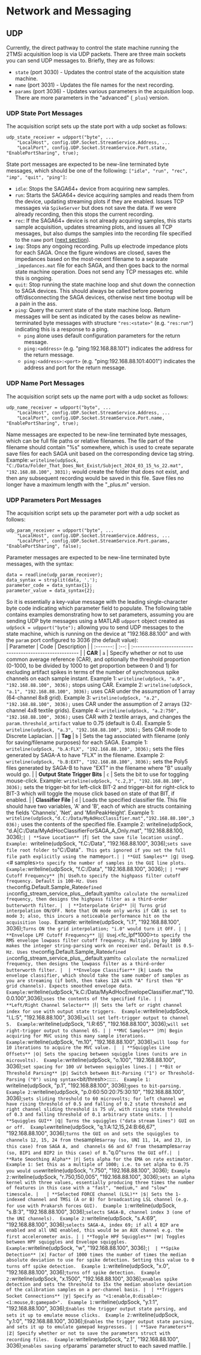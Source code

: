 # Network and Messaging #

## UDP ## 
Currently, the direct pathway to control the state machine running the 2TMSi acquisition loop is via UDP packets. There are three main sockets you can send UDP messages to. Briefly, they are as follows:   
* `state` (port 3030) - Updates the control state of the acquisition state machine. 
* `name` (port 3031) - Updates the file names for the next recording.
* `params` (port 3036) - Updates various parameters in the acquisition loop. There are more parameters in the "advanced" (`_plus`) version.  

### UDP State Port Messages ###
The acquisition script sets up the state port with a udp socket as follows:  
```
udp_state_receiver = udpport("byte", ...
    "LocalHost", config.UDP.Socket.StreamService.Address, ...
    "LocalPort", config.UDP.Socket.StreamService.Port.state, "EnablePortSharing", true);
```  
State port messages are expected to be new-line terminated byte messages, which should be one of the following: `["idle", "run", "rec", "imp", "quit", "ping"]`:  
* `idle`: Stops the SAGA64+ device from acquiring new samples. 
* `run`: Starts the SAGA64+ device acquiring samples and reads them from the device, updating streaming plots if they are enabled. Issues TCP messages via `SpikeServer` but does not save the data. If we were already recording, then this stops the current recording.  
* `rec`: If the SAGA64+ device is not already acquiring samples, this starts sample acquisition, updates streaming plots, and issues all TCP messages, but also dumps the samples into the recording file specified to the `name` port ([next section](#udp-name-port-messages)). 
* `imp`: Stops any ongoing recording. Pulls up electrode impedance plots for each SAGA. Once the figure windows are closed, saves the impedances based on the most-recent filename to a separate `_impedances.mat` file for each SAGA, and then goes back to the normal state machine operation. Does not send any TCP messages etc. while this is ongoing.  
* `quit`: Stop running the state machine loop and shut down the connection to SAGA devices. This should always be called before powering off/disconnecting the SAGA devices, otherwise next time bootup will be a pain in the ass.  
* `ping`: Query the current state of the state machine loop. Return messages will be sent as indicated by the cases below as newline-terminated byte messages with structure `"res:<state>"` (e.g. `"res:run"`) indicating this is a response to a ping.  
  + `ping` alone uses default configuration parameters for the return message.
  + `ping:<address>` (e.g. "ping:192.168.88.101") indicates the address for the return message. 
  + `ping:<address>:<port>` (e.g. "ping:192.168.88.101:4001") indicates the address and port for the return message. 

### UDP Name Port Messages ###
The acquisition script sets up the name port with a udp socket as follows:  
```
udp_name_receiver = udpport("byte", ...
    "LocalHost", config.UDP.Socket.StreamService.Address, ...
    "LocalPort", config.UDP.Socket.StreamService.Port.name, "EnablePortSharing", true);
```  
Name messages are expected to be new-line terminated byte messages, which can be full file paths or relative filenames. The file part of the filename should contain "%s" somewhere, which is used to create separate save files for each SAGA unit based on the corresponding device tag string.  Example: `writeline(udpSock, "C:/Data/Folder_That_Does_Not_Exist/Subject_2024_03_15_%s_22.mat", "192.168.88.100", 3031);` would create the folder that does not exist, and then any subsequent recording would be saved in this file. Save files no longer have a maximum length with the "_plus.m" version.

### UDP Parameters Port Messages ###
The acquisition script sets up the parameter port with a udp socket as follows:  
```
udp_param_receiver = udpport("byte", ...
    "LocalHost", config.UDP.Socket.StreamService.Address, ...
    "LocalPort", config.UDP.Socket.StreamService.Port.params, "EnablePortSharing", false);
```  
Parameter messages are expected to be new-line terminated byte messages, with the syntax:  
```
data = readline(udp_param_receiver);
data_syntax = strsplit(data, '.');
parameter_code = data_syntax{1};
parameter_value = data_syntax{2};
```
So it is essentially a key-value message with the leading single-character byte code indicating which parameter field to populate. The following table contains examples demonstrating how to set parameters, assuming you are sending UDP byte messages using a MATLAB `udpport` object created as `udpSock = udpport("byte");` allowing you to send UDP messages to the state machine, which is running on the device at "192.168.88.100" and with the `param` port configured to 3036 (the default value):    
| Parameter | Code | Description                                              |
| :-------: | :--: | :------------------------------------------------------- |
| **CAR** | `a` | Specify whether or not to use common average reference (CAR), and optionally the threshold proportion (0-1000, to be divided by 1000 to get proportion between 0 and 1) for excluding artifact spikes in terms of the number of synchronous spike channels on each sample instant.  Example 1: `writeline(udpSock, "a.0", "192.168.88.100", 3036);` stops using CAR.  Example 2: `writeline(udpSock, "a.1", "192.168.88.100", 3036);` uses CAR under the assumption of 1 array (64-channel 8x8 grid).  Example 3: `writeline(udpSock, "a.2", "192.168.88.100", 3036);` uses CAR under the assumption of 2 arrays (32-channel 4x8 textile grids).  Example 4: `writeline(udpSock, "a.2:750", "192.168.88.100", 3036);` uses CAR with 2 textile arrays, and changes the `param.threshold_artifact` value to 0.75 (default is 0.4).  Example 5: `writeline(udpSock, "a.3", "192.168.88.100", 3036);` Sets CAR mode to Discrete Laplacian. |
| **Tag** | `b` | Sets the tag associated with filename (only for saving/filename purposes) for each SAGA.  Example 1:  `writeline(udpSock, "b.A:FLX", "192.168.88.100", 3036);` sets the files generated by SAGA-A to have "FLX" in the filename.  Example 2: `writeline(udpSock, "b.B:EXT", "192.168.88.100", 3036);` sets the Poly5 files generated by SAGA-B to have "EXT" in the filename where "B" usually would go. |
| **Output State Trigger Bits** | `c` | Sets the bit to use for toggling mouse-click.  Example: `writeline(udpSock, "c.2,3", "192.168.88.100", 3036);` sets the trigger-bit for left-click BIT-2 and trigger-bit for right-click to BIT-3 which will toggle the mouse click based on state of that BIT, if enabled. |
| **Classifier File** | `d` | Loads the specified classifier file. This file should have two variables, 'A' and 'B', each of which are structs containing the fields 'Channels', 'Net', and 'MinPeakHeight'.  Example 1: `writeline(udpSock,"d.C:/Data/MyAdHocClassifier.mat","192.168.88.100",3036);` uses the contents of the specified file.  Example 2: writeline(udpSock, "d.A|C:/Data/MyAdHocClassifierForSAGA_A_Only.mat", "192.168.88.100, 3036);` |
| **Save Location** | `f` | Set the save file location using `f.<folder>`.  Example: `writeline(udpSock, "f.C:/Data", "192.168.88.100", 3036);` sets save file root folder to `"C:/Data"`. This gets ignored if you set the full file path explicitly using the `name` port.|
| **GUI Samples** | `g` | Use `g.<# samples>` to specify the number of samples in the GUI line plots.  Example: `writeline(udpSock, "f.C:/Data", "192.168.88.100", 3036);` |
| **HPF Cutoff Frequency** | `h` | Use `h.<fc>` to specify the highpass filter cutoff frequency. Default is 100-Hz. Uses the `config.Default.Sample_Rate` defined in `config_stream_service_plus__default.yaml` to calculate the normalized frequency, then designs the highpass filter as a third-order butterworth filter. | 
| **Interpolate Grid** | `i` | Turns grid interpolation ON/OFF. Note that ON mode only works if CAR is set to mode 3; also, this incurs a noticeable performance hit on the acquisition loop.  `Example: writeline(udpSock, "i.1", "192.168.88.100", 3036);` Turns ON the grid interpolation; "i.0" would turn it OFF. |
| **Envelope LPF Cutoff Frequency** | `j` | Use `j.<fc_lpf*1000>` to specify the RMS envelope lowpass filter cutoff frequency. Multiplying by 1000 makes the integer string-parsing work on receiver end. Default is 0.5-Hz. Uses the `config.Default.Sample_Rate` defined in `config_stream_service_plus__default.yaml` to calculate the normalized frequency, then designs the lowpass filter as a third-order butterworth filter. | 
| **Envelope Classifier** | `k` | Loads the envelope classifier, which should take the same number of samples as you are streaming (if both, then takes 128 with "A" first then "B" grid channels). Expects smoothed envelope data.  Example: `writeline(udpSock,"k.C:/Data/MyAdHocEnvelopeClassifier.mat","10.0.0.100",3036);` uses the contents of the specified file. |
| **Left/Right Channel Selector** | `l` | Sets the left or right channel index for use with output state triggers.  Example: `writeline(udpSock, "l.L:5", "192.168.88.100", 3036);` will set left-trigger output to channel 5.  Example: `writeline(udpSock, "l.R:65", "192.168.88.100", 3036);` will set right-trigger output to channel 65. |
| **MVC Samples** | `m` | Begin acquiring for MVC using this many sample iterations.  Example: `writeline(udpSock, "m.10", "192.168.88.100", 3036);` will loop for 10 iterations to acquire the MVC value. | 
| **Squiggles Line Offsets** | `o` | Sets the spacing between squiggle lines (units are in microvolts).  Example: `writeline(udpSock, "o.100", "192.168.88.100", 3036);` set spacing for 100 uV between squiggles lines.|
| **Bit or Threshold Parsing** | `p` | Switch between Bit-Parsing ("1") or Threshold-Parsing ("0") using syntax `<bit/thresh>:<left-sliding-thresh>:<left-rising-thresh>:<left-falling-thresh>:<right-sliding-thresh>:<right-rising-thresh>:<right-falling-thresh>`.  Example 1: `writeline(udpSock, "p.1", "192.168.88.100", 3036);` goes to bit-parsing.  Example 2: `writeline(udpSock, "p.0:60:50:20:75:30:10", "192.168.88.100", 3036);` sets sliding threshold to 60 microvolts; for left channel we have rising threshold of 0.5 and falling of 0.2 state threshold and right channel sliding threshold is 75 uV, with rising state threshold of 0.3 and falling threshold of 0.1 arbitrary state units. |
| **Squiggles GUI** | `q` | Turns the squiggles ("data stream lines") GUI on or off.  Example `writeline(udpSock, "q.1:A:12,15,24:B:66,67", "192.168.88.100", 3036);` turns the GUI on and sets the squiggles to channels 12, 15, 24 from the `samples` array (so, UNI 11, 14, and 23, in this case) from SAGA A, and  channels 66 and 67 from the `samples` array (so, BIP1 and BIP2 in this case) of B. `"q.0"` turns the GUI off.| 
| **Rate Smoothing Alpha** | `r` | Sets alpha for the EMA on rate estimator.  Example 1: Set this as a multiple of 1000; i.e. to set alpha to 0.75 you would use `writeline(udpSock, "r.750", "192.168.88.100", 3036);`  Example 2: `writeline(udpSock, "r.750,150,005", "192.168.88.100", 3036);` sets an alpha kernel with three values, essentially producing three times the number of features in this case with a "fast", "medium," and "slow" timescale. |  
| **Selected FORCE channel (LSL)** | `s` | Sets the 1-indexed channel and TMSi (A or B) for broadcasting LSL channel (e.g. for use with Prakarsh forces GUI).  Example 1: `writeline(udpSock, "s.B:3", "192.168.88.100", 3036);` selects SAGA-B, channel index 3 (one of the UNI channels).  Example 2: `writeline(udpSock, "s.A:69", "192.168.88.100", 3036);` selects SAGA-A, index 69; if all 4 BIP are enabled and all UNI enabled, this would be an AUX channel e.g. the first accelerometer axis. |
| **Toggle HPF Squiggles** | `w` | Toggles between HPF squiggles and Envelope squiggles.  Example: `writeline(udpSock, "w", "192.168.88.100", 3036);` | 
| **Spike Detection** | `x` | Factor of 1000 times the number of times the median absolute deviation to use for spike detection. Setting this value to 0 turns off spike detection.  Example 1: `writeline(udpSock, "x.0", "192.168.88.100", 3036);` turns off spike detection.  Example 2: `writeline(udpSock, "x.1500", "192.168.88.100", 3036);` enables spike detection and sets the threshold to 15x the median absolute deviation of the calibration samples on a per-channel basis. | 
| **Triggers Socket Connections** | `y` | Specify as "<1:enable,0:disable>:<1:mouse,0:gamepad>".  Example 1: `writeline(udpSock, "y.1:1", "192.168.88.100", 3036);` Enables the trigger output state parsing, and sets it up to emulate mouse clicks.  Example 2: `writeline(udpSock, "y.1:0", "192.168.88.100", 3036);` Enables the trigger output state parsing, and sets it up to emulate gamepad keypresses. |
| **Save Parameters** | `z` | Specify whether or not to save the parameters struct with recording files.  Example: `writeline(udpSock, "z.1", "192.168.88.100", 3036);` enables saving of `params` parameter struct to each saved matfile. | 
